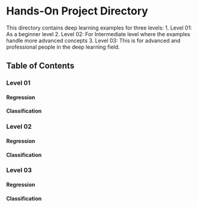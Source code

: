 # Hands-On Project Directory

This directory contains deep learning examples for three levels:
    1. Level 01: As a beginner level 
    2. Level 02: For Intermediate level where the examples handle more advanced concepts
    3. Level 03: This is for advanced and professional people in the deep learning field.
    
    
## Table of Contents

### Level 01

#### Regression 


#### Classification


### Level 02

#### Regression 


#### Classification


### Level 03

#### Regression 


#### Classification
